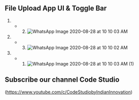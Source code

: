 ## **File Upload App UI  & Toggle Bar**

1. - 2. ![WhatsApp Image 2020-08-28 at 10 10 03 AM](https://user-images.githubusercontent.com/66554769/91527245-07ab1080-e923-11ea-853b-52d69509274d.jpeg)
2. - 3. ![WhatsApp Image 2020-08-28 at 10 10 02 AM](https://user-images.githubusercontent.com/66554769/91527246-08dc3d80-e923-11ea-9873-a98e9595758f.jpeg)
3. - 1. ![WhatsApp Image 2020-08-28 at 10 10 03 AM (1)](https://user-images.githubusercontent.com/66554769/91527243-05e14d00-e923-11ea-889d-91683012fcc5.jpeg)
## **Subscribe our channel Code Studio** 
(https://www.youtube.com/c/CodeStudiobyIndianInnovation) 
